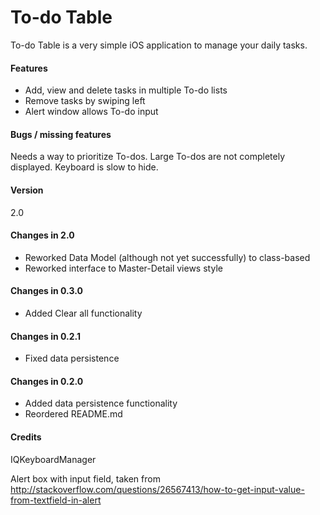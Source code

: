 # To-do Table

To-do Table is a very simple iOS application to manage your daily tasks.

#### Features

- Add, view and delete tasks in multiple To-do lists
- Remove tasks by swiping left
- Alert window allows To-do input

#### Bugs / missing features
Needs a way to prioritize To-dos. Large To-dos are not completely displayed. Keyboard is slow to hide.


#### Version
2.0


#### Changes in 2.0
- Reworked Data Model (although not yet successfully) to class-based 
- Reworked interface to Master-Detail views style 

#### Changes in 0.3.0
- Added Clear all functionality

#### Changes in 0.2.1
- Fixed data persistence

#### Changes in 0.2.0
- Added data persistence functionality
- Reordered README.md


#### Credits
IQKeyboardManager

Alert box with input field, taken from http://stackoverflow.com/questions/26567413/how-to-get-input-value-from-textfield-in-alert
